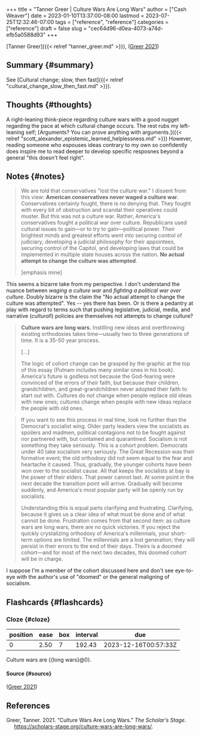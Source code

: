 +++
title = "Tanner Greer | Culture Wars Are Long Wars"
author = ["Cash Weaver"]
date = 2023-01-10T13:37:00-08:00
lastmod = 2023-07-25T12:32:46-07:00
tags = ["reference", "reference"]
categories = ["reference"]
draft = false
slug = "cec64d96-d0ea-4073-a74d-efb5a0588d93"
+++

[Tanner Greer]({{< relref "tanner_greer.md" >}}), (<a href="#citeproc_bib_item_1">Greer 2021</a>)


## Summary {#summary}

See [Cultural change; slow, then fast]({{< relref "cultural_change_slow_then_fast.md" >}}).


## Thoughts {#thoughts}

A right-leaning think-piece regarding culture wars with a good nugget regarding the pace at which cultural change occurs. The rest rubs my left-leaning self; [Arguments? You can prove anything with arguments.]({{< relref "scott_alexander_epistemic_learned_helplessness.md" >}}) However, reading someone who espouses ideas contrary to my own so confidently does inspire me to read deeper to develop specific resposnes beyond a general "this doesn't feel right".


## Notes {#notes}

> We are told that conservatives "lost the culture war." I dissent from this view: ****American conservatives never waged a culture war****. Conservatives certainly fought, there is no denying that. They fought with every bit of obstruction and scandal their operatives could muster. But this was not a culture war. Rather, America's conservatives fought a political war over culture. Republicans used cultural issues to gain—or to try to gain—political power. Their brightest minds and greatest efforts went into securing control of judiciary, developing a judicial philosophy for their appointees, securing control of the Capitol, and developing laws that could be implemented in multiple state houses across the nation. ****No actual attempt to change the culture was attempted****.
>
> [emphasis mine]

This seems a bizarre take from my perspective. I don't understand the nuance between _waging a culture war_ and _fighting a political war over culture_. Doubly bizarre is the claim the "No actual attempt to change the culture was attempted". Yes -- yes there has been. Or is there a pedantry at play with regard to terms such that pushing legislative, judicial, media, and narrative (_cultural_!) policies are themselves not attempts to change culture?

> ****Culture wars are long wars.**** Instilling new ideas and overthrowing existing orthodoxies takes time—usually two to three generations of time. It is a 35-50 year process.
>
> [...]
>
> The logic of cohort change can be grasped by the graphic at the top of this essay (Putnam includes many similar ones in his book). America's future is godless not because the God-fearing were convinced of the errors of their faith, but because their children, grandchildren, and great-grandchildren never adopted their faith to start out with. Cultures do not change when people replace old ideas with new ones; cultures change when people with new ideas replace the people with old ones.

<!--quoteend-->

> If you want to see this process in real time, look no further than the Democrat's socialist wing. Older party leaders view the socialists as spoilers and madmen, political contagions not to be fought against nor partnered with, but contained and quarantined. Socialism is not something they take seriously. This is a cohort problem. Democrats under 40 take socialism very seriously. The Great Recession was their formative event; the old orthodoxy did not seem equal to the fear and heartache it caused. Thus, gradually, the younger cohorts have been won over to the socialist cause. All that keeps the socialists at bay is the power of their elders. That power cannot last. At some point in the next decade the transition point will arrive. Gradually will become suddenly, and America's most popular party will be openly run by socialists.
>
> Understanding this is equal parts clarifying and frustrating. Clarifying, because it gives us a clear idea of what must be done and of what cannot be done. Frustration comes from that second item: as culture wars are long wars, there are no quick victories. If you reject the quickly crystalizing orthodoxy of America's millennials, your short-term options are limited. The millennials are a lost generation; they will persist in their errors to the end of their days. Theirs is a doomed cohort—and for most of the next two decades, this doomed cohort will be in charge.

I suppose I'm a member of the cohort discussed here and don't see eye-to-eye with the author's use of "doomed" or the general maligning of socialism.


## Flashcards {#flashcards}


### Cloze {#cloze}

| position | ease | box | interval | due                  |
|----------|------|-----|----------|----------------------|
| 0        | 2.50 | 7   | 192.43   | 2023-12-16T00:57:33Z |

Culture wars are {{long wars}@0}.


#### Source {#source}

(<a href="#citeproc_bib_item_1">Greer 2021</a>)

## References

<style>.csl-entry{text-indent: -1.5em; margin-left: 1.5em;}</style><div class="csl-bib-body">
  <div class="csl-entry"><a id="citeproc_bib_item_1"></a>Greer, Tanner. 2021. “Culture Wars Are Long Wars.” <i>The Scholar’s Stage</i>. <a href="https://scholars-stage.org/culture-wars-are-long-wars/">https://scholars-stage.org/culture-wars-are-long-wars/</a>.</div>
</div>
